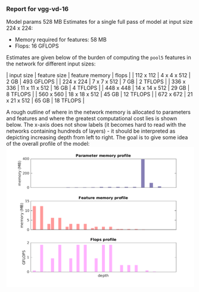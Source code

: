 ### Report for vgg-vd-16
Model params 528 MB 
Estimates for a single full pass of model at input size 224 x 224: 

* Memory required for features: 58 MB 
* Flops: 16 GFLOPS 

Estimates are given below of the burden of computing the `pool5` features in the network for different input sizes: 

| input size | feature size | feature memory | flops | 
 | 112 x 112 | 4 x 4 x 512 | 2 GB | 493 GFLOPS |
 | 224 x 224 | 7 x 7 x 512 | 7 GB | 2 TFLOPS |
 | 336 x 336 | 11 x 11 x 512 | 16 GB | 4 TFLOPS |
 | 448 x 448 | 14 x 14 x 512 | 29 GB | 8 TFLOPS |
 | 560 x 560 | 18 x 18 x 512 | 45 GB | 12 TFLOPS |
 | 672 x 672 | 21 x 21 x 512 | 65 GB | 18 TFLOPS |

A rough outline of where in the network memory is allocated to parameters and features and where the greatest computational cost lies is shown below.  The x-axis does not show labels (it becomes hard to read with the networks containing hundreds of layers) - it should be interpreted as depicting increasing depth from left to right.  The goal is to give some idea of the overall profile of the model: 
![vgg-vd-16 profile](figs/vgg-vd-16.png)

